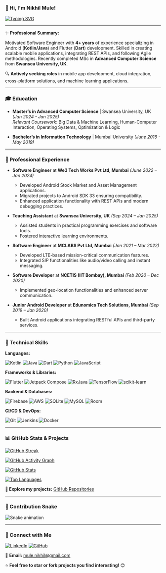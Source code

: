 
### 👋 Hi, I'm **Nikhil Mule**!

[![Typing SVG](https://readme-typing-svg.demolab.com/?lines=Experienced+Software+Engineer;Android+%26+Flutter+Specialist;Passionate+Developer&font=Fira%20Code&size=22&pause=1000)](https://git.io/typing-svg)

---

✨ **Professional Summary:**

Motivated Software Engineer with **4+ years** of experience specializing in Android (**Kotlin/Java**) and Flutter (**Dart**) development. Skilled in creating scalable mobile applications, integrating REST APIs, and following Agile methodologies. Recently completed MSc in **Advanced Computer Science** from **Swansea University, UK**.

🔍 **Actively seeking roles** in mobile app development, cloud integration, cross-platform solutions, and machine learning applications.

---

### 🎓 Education

- **Master’s in Advanced Computer Science** | Swansea University, UK *(Jan 2024 - Jan 2025)*  
  _Relevant Coursework_: Big Data & Machine Learning, Human-Computer Interaction, Operating Systems, Optimization & Logic

- **Bachelor’s in Information Technology** | Mumbai University *(June 2016 - May 2019)*

---

### 💼 Professional Experience

- **Software Engineer** at **We3 Tech Works Pvt Ltd, Mumbai** *(June 2022 – Jan 2024)*  
  - Developed Android Stock Market and Asset Management applications.
  - Migrated projects to Android SDK 33 ensuring compatibility.
  - Enhanced application functionality with REST APIs and modern debugging practices.

- **Teaching Assistant** at **Swansea University, UK** *(Sep 2024 – Jan 2025)*
  - Assisted students in practical programming exercises and software tools.
  - Fostered interactive learning environments.

- **Software Engineer** at **MCLABS Pvt Ltd, Mumbai** *(Jan 2021 – Mar 2022)*
  - Developed LTE-based mission-critical communication features.
  - Integrated SIP functionalities like audio/video calling and instant messaging.

- **Software Developer** at **NCETIS (IIT Bombay), Mumbai** *(Feb 2020 – Dec 2020)*
  - Implemented geo-location functionalities and enhanced server communication.

- **Junior Android Developer** at **Edunomics Tech Solutions, Mumbai** *(Sep 2019 – Jan 2020)*
  - Built Android applications integrating RESTful APIs and third-party services.

---

### 🚀 Technical Skills

**Languages:**

![Kotlin](https://img.shields.io/badge/Kotlin-0095D5?style=flat-square&logo=kotlin&logoColor=white)
![Java](https://img.shields.io/badge/Java-ED8B00?style=flat-square&logo=java&logoColor=white)
![Dart](https://img.shields.io/badge/Dart-0175C2?style=flat-square&logo=dart&logoColor=white)
![Python](https://img.shields.io/badge/Python-3776AB?style=flat-square&logo=python&logoColor=white)
![JavaScript](https://img.shields.io/badge/JavaScript-F7DF1E?style=flat-square&logo=javascript&logoColor=black)

**Frameworks & Libraries:**

![Flutter](https://img.shields.io/badge/Flutter-02569B?style=flat-square&logo=flutter&logoColor=white)
![Jetpack Compose](https://img.shields.io/badge/Compose-4285F4?style=flat-square&logo=android&logoColor=white)
![RxJava](https://img.shields.io/badge/RxJava-B7178C?style=flat-square&logo=reactivex&logoColor=white)
![TensorFlow](https://img.shields.io/badge/TensorFlow-FF6F00?style=flat-square&logo=tensorflow&logoColor=white)
![scikit-learn](https://img.shields.io/badge/scikit_learn-F7931E?style=flat-square&logo=scikit-learn&logoColor=white)

**Backend & Databases:**

![Firebase](https://img.shields.io/badge/Firebase-FFCA28?style=flat-square&logo=firebase&logoColor=black)
![AWS](https://img.shields.io/badge/AWS-232F3E?style=flat-square&logo=amazonaws&logoColor=white)
![SQLite](https://img.shields.io/badge/SQLite-003B57?style=flat-square&logo=sqlite&logoColor=white)
![MySQL](https://img.shields.io/badge/MySQL-4479A1?style=flat-square&logo=mysql&logoColor=white)
![Room](https://img.shields.io/badge/Room-7C4DFF?style=flat-square&logo=android&logoColor=white)

**CI/CD & DevOps:**

![Git](https://img.shields.io/badge/Git-F05032?style=flat-square&logo=git&logoColor=white)
![Jenkins](https://img.shields.io/badge/Jenkins-D24939?style=flat-square&logo=jenkins&logoColor=white)
![Docker](https://img.shields.io/badge/Docker-2496ED?style=flat-square&logo=docker&logoColor=white)

---

### 📊 GitHub Stats & Projects

[![GitHub Streak](https://streak-stats.demolab.com/?user=nick2601&theme=radical)](https://git.io/streak-stats)

[![GitHub Activity Graph](https://github-readme-activity-graph.vercel.app/graph?username=nick2601&theme=react-dark)](https://github.com/nick2601)

[![GitHub Stats](https://github-readme-stats.vercel.app/api?username=nick2601&show_icons=true&theme=radical)](https://github.com/nick2601)

[![Top Languages](https://github-readme-stats.vercel.app/api/top-langs/?username=nick2601&layout=compact&theme=radical)](https://github.com/nick2601?tab=repositories)

**🚀 Explore my projects:** [GitHub Repositories](https://github.com/nick2601?tab=repositories)

---

### 🐍 Contribution Snake
![Snake animation](https://github.com/nick2601/nick2601/blob/output/github-contribution-grid-snake.svg)

---

### 🤝 Connect with Me

[![LinkedIn](https://img.shields.io/badge/LinkedIn-0077B5?style=flat-square&logo=linkedin&logoColor=white)](https://linkedin.com/in/nikhil-mule2601)
[![GitHub](https://img.shields.io/badge/GitHub-100000?style=flat-square&logo=github&logoColor=white)](https://github.com/nick2601)

📧 **Email:** [mule.nikhil@gmail.com](mailto:mule.nikhil@gmail.com)

⭐ **Feel free to star or fork projects you find interesting!** 😊


